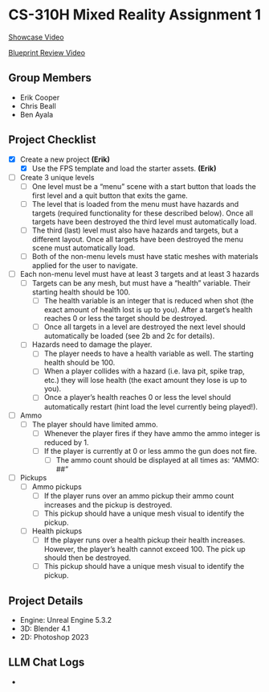 # CS-310H Mixed Reality Assignment 1

[Showcase Video](youtube.com)

[Blueprint Review Video](youtube.com)

## Group Members
- Erik Cooper
- Chris Beall
- Ben Ayala

## Project Checklist
- [x] Create a new project **(Erik)**
  - [x] Use the FPS template and load the starter assets. **(Erik)**
- [ ] Create 3 unique levels
  - [ ] One level must be a “menu” scene with a start button that loads the first level and a quit button that exits the game.
  - [ ] The level that is loaded from the menu must have hazards and targets (required functionality for these described below). Once all targets have been destroyed the third level must automatically load.
  - [ ] The third (last) level must also have hazards and targets, but a different layout. Once all targets have been destroyed the menu scene must automatically load.
  - [ ] Both of the non-menu levels must have static meshes with materials applied for the user to navigate.
- [ ] Each non-menu level must have at least 3 targets and at least 3 hazards
  - [ ] Targets can be any mesh, but must have a “health” variable. Their starting health should be 100.
    - [ ] The health variable is an integer that is reduced when shot (the exact amount of health lost is up to you). After a target’s health reaches 0 or less the target should be destroyed.
    - [ ] Once all targets in a level are destroyed the next level should automatically be loaded (see 2b and 2c for details).
  - [ ] Hazards need to damage the player.
    - [ ] The player needs to have a health variable as well. The starting health should be 100.
    - [ ] When a player collides with a hazard (i.e. lava pit, spike trap, etc.) they will lose health (the exact amount they lose is up to you).
    - [ ] Once a player’s health reaches 0 or less the level should automatically restart (hint load the level currently being played!).
- [ ] Ammo
  - [ ] The player should have limited ammo.
    - [ ] Whenever the player fires if they have ammo the ammo integer is reduced by 1.
    - [ ] If the player is currently at 0 or less ammo the gun does not fire.
      - [ ] The ammo count should be displayed at all times as: “AMMO: ##”
- [ ] Pickups
  - [ ] Ammo pickups
    - [ ] If the player runs over an ammo pickup their ammo count increases and the pickup is destroyed.
    - [ ] This pickup should have a unique mesh visual to identify the pickup.
  - [ ] Health pickups
    - [ ] If the player runs over a health pickup their health increases. However, the player’s health cannot exceed 100. The pick up should then be destroyed.
    - [ ] This pickup should have a unique mesh visual to identify the pickup.

## Project Details
- Engine: Unreal Engine 5.3.2
- 3D: Blender 4.1
- 2D: Photoshop 2023

## LLM Chat Logs
- 
